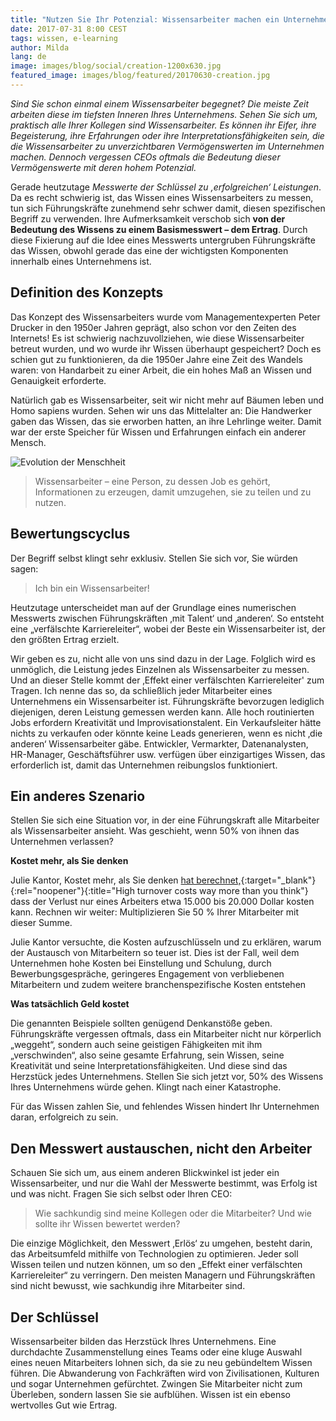 ```yaml
---
title: "Nutzen Sie Ihr Potenzial: Wissensarbeiter machen ein Unternehmen aus"
date: 2017-07-31 8:00 CEST
tags: wissen, e-learning
author: Milda
lang: de
image: images/blog/social/creation-1200x630.jpg
featured_image: images/blog/featured/20170630-creation.jpg
---
```


_Sind Sie schon einmal einem Wissensarbeiter begegnet? Die meiste Zeit arbeiten diese im tiefsten Inneren Ihres Unternehmens. Sehen Sie sich um, praktisch alle Ihrer Kollegen sind Wissensarbeiter. Es können ihr Eifer, ihre Begeisterung, ihre Erfahrungen oder ihre Interpretationsfähigkeiten sein, die die Wissensarbeiter zu unverzichtbaren Vermögenswerten im Unternehmen machen. Dennoch vergessen CEOs oftmals die Bedeutung dieser Vermögenswerte mit deren hohem Potenzial._

Gerade heutzutage *Messwerte der Schlüssel zu ‚erfolgreichen‘ Leistungen*. Da es recht schwierig ist, das Wissen eines Wissensarbeiters zu messen, tun sich Führungskräfte zunehmend sehr schwer damit, diesen spezifischen Begriff zu verwenden. Ihre Aufmerksamkeit verschob sich **von der Bedeutung des Wissens zu einem Basismesswert – dem Ertrag**. Durch diese Fixierung auf die Idee eines Messwerts untergruben Führungskräfte das Wissen, obwohl gerade das eine der wichtigsten Komponenten innerhalb eines Unternehmens ist.

## Definition des Konzepts

Das Konzept des Wissensarbeiters wurde vom Managementexperten Peter Drucker in den 1950er Jahren geprägt, also schon vor den Zeiten des Internets! Es ist schwierig nachzuvollziehen, wie diese Wissensarbeiter betreut wurden, und wo wurde ihr Wissen überhaupt gespeichert? Doch es schien gut zu funktionieren, da die 1950er Jahre eine Zeit des Wandels waren: von Handarbeit zu einer Arbeit, die ein hohes Maß an Wissen und Genauigkeit erforderte.

Natürlich gab es Wissensarbeiter, seit wir nicht mehr auf Bäumen leben und Homo sapiens wurden. Sehen wir uns das Mittelalter an: Die Handwerker gaben das Wissen, das sie erworben hatten, an ihre Lehrlinge  weiter. Damit war der erste Speicher für Wissen und Erfahrungen einfach ein anderer Mensch.

![Evolution der Menschheit](/images/blog/en/homosapiens.jpg)

> Wissensarbeiter – eine Person, zu dessen Job es gehört, Informationen zu erzeugen, damit umzugehen, sie zu teilen und zu nutzen.

## Bewertungscyclus

Der Begriff selbst klingt sehr exklusiv. Stellen Sie sich vor, Sie würden sagen:

> Ich bin ein Wissensarbeiter!

Heutzutage unterscheidet man auf der Grundlage eines numerischen Messwerts zwischen Führungskräften ‚mit Talent‘ und ‚anderen‘. So entsteht eine „verfälschte Karriereleiter“, wobei der Beste ein Wissensarbeiter ist, der den größten Ertrag erzielt.

Wir geben es zu, nicht alle von uns sind dazu in der Lage. Folglich wird es unmöglich, die Leistung jedes Einzelnen als Wissensarbeiter zu messen. Und an dieser Stelle kommt der ‚Effekt einer verfälschten Karriereleiter' zum Tragen. Ich nenne das so, da schließlich jeder Mitarbeiter eines Unternehmens ein Wissensarbeiter ist. Führungskräfte bevorzugen lediglich diejenigen, deren Leistung gemessen werden kann. Alle hoch routinierten Jobs erfordern Kreativität und Improvisationstalent. Ein Verkaufsleiter hätte nichts zu verkaufen oder könnte keine Leads generieren, wenn es nicht ‚die anderen‘ Wissensarbeiter gäbe. Entwickler, Vermarkter, Datenanalysten, HR-Manager, Geschäftsführer usw. verfügen über einzigartiges Wissen, das erforderlich ist, damit das Unternehmen reibungslos funktioniert.

## Ein anderes Szenario

Stellen Sie sich eine Situation vor, in der eine Führungskraft alle Mitarbeiter als Wissensarbeiter ansieht. Was geschieht, wenn 50% von ihnen das Unternehmen verlassen?

__Kostet mehr, als Sie denken__

Julie Kantor, Kostet mehr, als Sie denken [hat berechnet,](http://www.huffingtonpost.com/julie-kantor/high-turnover-costs-way-more-than-you-think_b_9197238.html){:target="_blank"}{:rel="noopener"}{:title="High turnover costs way more than you think"} dass der Verlust nur eines Arbeiters etwa 15.000 bis 20.000 Dollar kosten kann. Rechnen wir weiter: Multiplizieren Sie 50 % Ihrer Mitarbeiter mit dieser Summe.

Julie Kantor versuchte, die Kosten aufzuschlüsseln und zu erklären, warum der Austausch von Mitarbeitern so teuer ist. Dies ist der Fall, weil dem Unternehmen hohe Kosten bei Einstellung und Schulung, durch Bewerbungsgespräche, geringeres Engagement von verbliebenen Mitarbeitern und zudem weitere branchenspezifische Kosten entstehen

__Was tatsächlich Geld kostet__

Die genannten Beispiele sollten genügend Denkanstöße geben. Führungskräfte vergessen oftmals, dass ein Mitarbeiter nicht nur körperlich „weggeht“, sondern auch seine geistigen Fähigkeiten mit ihm „verschwinden“, also seine gesamte Erfahrung, sein Wissen, seine Kreativität und seine Interpretationsfähigkeiten. Und diese sind das Herzstück jedes Unternehmens. Stellen Sie sich jetzt vor, 50% des Wissens Ihres Unternehmens würde gehen. Klingt nach einer Katastrophe.

Für das Wissen zahlen Sie, und fehlendes Wissen hindert Ihr Unternehmen daran, erfolgreich zu sein.

## Den Messwert austauschen, nicht den Arbeiter

Schauen Sie sich um, aus einem anderen Blickwinkel ist jeder ein Wissensarbeiter, und nur die Wahl der Messwerte bestimmt, was Erfolg ist und was nicht. Fragen Sie sich selbst oder Ihren CEO:

> Wie sachkundig sind meine Kollegen oder die Mitarbeiter? Und wie sollte ihr Wissen bewertet werden?

Die einzige Möglichkeit, den Messwert ‚Erlös‘ zu umgehen, besteht darin, das Arbeitsumfeld mithilfe von Technologien zu optimieren. Jeder soll Wissen teilen und nutzen können, um so den „Effekt einer verfälschten Karriereleiter“ zu verringern. Den meisten Managern und Führungskräften sind nicht bewusst, wie sachkundig ihre Mitarbeiter sind.

## Der Schlüssel

Wissensarbeiter bilden das Herzstück Ihres Unternehmens. Eine durchdachte Zusammenstellung eines Teams oder eine kluge Auswahl eines neuen Mitarbeiters lohnen sich, da sie zu neu gebündeltem Wissen führen. Die Abwanderung von Fachkräften wird von Zivilisationen, Kulturen und sogar Unternehmen gefürchtet. Zwingen Sie Mitarbeiter nicht zum Überleben, sondern lassen Sie sie aufblühen. Wissen ist ein ebenso wertvolles Gut wie Ertrag.
